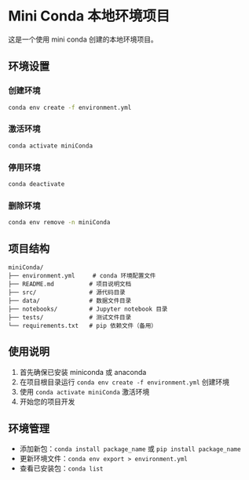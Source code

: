 # Mini Conda 本地环境项目

这是一个使用 mini conda 创建的本地环境项目。

## 环境设置

### 创建环境
```bash
conda env create -f environment.yml
```

### 激活环境
```bash
conda activate miniConda
```

### 停用环境
```bash
conda deactivate
```

### 删除环境
```bash
conda env remove -n miniConda
```

## 项目结构
```
miniConda/
├── environment.yml     # conda 环境配置文件
├── README.md          # 项目说明文档
├── src/               # 源代码目录
├── data/              # 数据文件目录
├── notebooks/         # Jupyter notebook 目录
├── tests/             # 测试文件目录
└── requirements.txt   # pip 依赖文件（备用）
```

## 使用说明

1. 首先确保已安装 miniconda 或 anaconda
2. 在项目根目录运行 `conda env create -f environment.yml` 创建环境
3. 使用 `conda activate miniConda` 激活环境
4. 开始您的项目开发

## 环境管理

- 添加新包：`conda install package_name` 或 `pip install package_name`
- 更新环境文件：`conda env export > environment.yml`
- 查看已安装包：`conda list`

